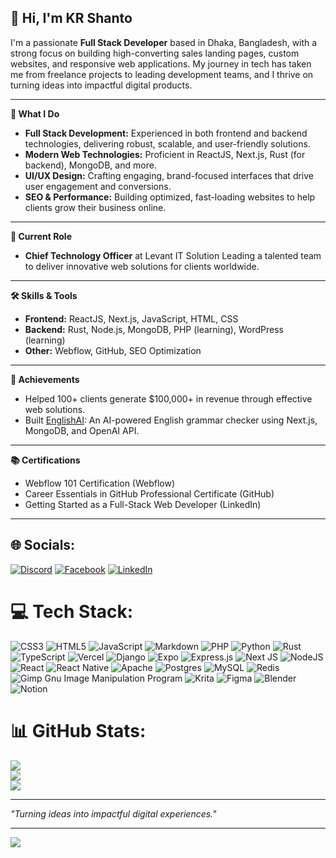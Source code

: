 ## 👋 Hi, I'm KR Shanto

I'm a passionate **Full Stack Developer** based in Dhaka, Bangladesh, with a strong focus on building high-converting sales landing pages, custom websites, and responsive web applications. My journey in tech has taken me from freelance projects to leading development teams, and I thrive on turning ideas into impactful digital products.

---

**🌟 What I Do**

- **Full Stack Development:** Experienced in both frontend and backend technologies, delivering robust, scalable, and user-friendly solutions.
- **Modern Web Technologies:** Proficient in ReactJS, Next.js, Rust (for backend), MongoDB, and more.
- **UI/UX Design:** Crafting engaging, brand-focused interfaces that drive user engagement and conversions.
- **SEO & Performance:** Building optimized, fast-loading websites to help clients grow their business online.

---

**💼 Current Role**

- **Chief Technology Officer** at Levant IT Solution
Leading a talented team to deliver innovative web solutions for clients worldwide.

---

**🛠️ Skills & Tools**

- **Frontend:** ReactJS, Next.js, JavaScript, HTML, CSS
- **Backend:** Rust, Node.js, MongoDB, PHP (learning), WordPress (learning)
- **Other:** Webflow, GitHub, SEO Optimization

---

**🚀 Achievements**

- Helped 100+ clients generate $100,000+ in revenue through effective web solutions.
- Built [EnglishAI](https://github.com/KRShanto/EnglishAI): An AI-powered English grammar checker using Next.js, MongoDB, and OpenAI API.

---

**📚 Certifications**

- Webflow 101 Certification (Webflow)
- Career Essentials in GitHub Professional Certificate (GitHub)
- Getting Started as a Full-Stack Web Developer (LinkedIn)

---

## 🌐 Socials:
[![Discord](https://img.shields.io/badge/Discord-%237289DA.svg?logo=discord&logoColor=white)](htttps://discord.gg/KRShanto#4284) [![Facebook](https://img.shields.io/badge/Facebook-%231877F2.svg?logo=Facebook&logoColor=white)](https://facebook.com/KRShanto2005) [![LinkedIn](https://img.shields.io/badge/LinkedIn-%230077B5.svg?logo=linkedin&logoColor=white)](https://www.linkedin.com/in/krshanto/)

# 💻 Tech Stack:
![CSS3](https://img.shields.io/badge/css3-%231572B6.svg?style=for-the-badge&logo=css3&logoColor=white) ![HTML5](https://img.shields.io/badge/html5-%23E34F26.svg?style=for-the-badge&logo=html5&logoColor=white) ![JavaScript](https://img.shields.io/badge/javascript-%23323330.svg?style=for-the-badge&logo=javascript&logoColor=%23F7DF1E) ![Markdown](https://img.shields.io/badge/markdown-%23000000.svg?style=for-the-badge&logo=markdown&logoColor=white) ![PHP](https://img.shields.io/badge/php-%23777BB4.svg?style=for-the-badge&logo=php&logoColor=white) ![Python](https://img.shields.io/badge/python-3670A0?style=for-the-badge&logo=python&logoColor=ffdd54) ![Rust](https://img.shields.io/badge/rust-%23000000.svg?style=for-the-badge&logo=rust&logoColor=white) ![TypeScript](https://img.shields.io/badge/typescript-%23007ACC.svg?style=for-the-badge&logo=typescript&logoColor=white) ![Vercel](https://img.shields.io/badge/vercel-%23000000.svg?style=for-the-badge&logo=vercel&logoColor=white) ![Django](https://img.shields.io/badge/django-%23092E20.svg?style=for-the-badge&logo=django&logoColor=white) ![Expo](https://img.shields.io/badge/expo-1C1E24?style=for-the-badge&logo=expo&logoColor=#D04A37) ![Express.js](https://img.shields.io/badge/express.js-%23404d59.svg?style=for-the-badge&logo=express&logoColor=%2361DAFB) ![Next JS](https://img.shields.io/badge/Next-black?style=for-the-badge&logo=next.js&logoColor=white) ![NodeJS](https://img.shields.io/badge/node.js-6DA55F?style=for-the-badge&logo=node.js&logoColor=white) ![React](https://img.shields.io/badge/react-%2320232a.svg?style=for-the-badge&logo=react&logoColor=%2361DAFB) ![React Native](https://img.shields.io/badge/react_native-%2320232a.svg?style=for-the-badge&logo=react&logoColor=%2361DAFB) ![Apache](https://img.shields.io/badge/apache-%23D42029.svg?style=for-the-badge&logo=apache&logoColor=white) ![Postgres](https://img.shields.io/badge/postgres-%23316192.svg?style=for-the-badge&logo=postgresql&logoColor=white) ![MySQL](https://img.shields.io/badge/mysql-%2300f.svg?style=for-the-badge&logo=mysql&logoColor=white) ![Redis](https://img.shields.io/badge/redis-%23DD0031.svg?style=for-the-badge&logo=redis&logoColor=white) ![Gimp Gnu Image Manipulation Program](https://img.shields.io/badge/Gimp-657D8B?style=for-the-badge&logo=gimp&logoColor=FFFFFF) ![Krita](https://img.shields.io/badge/Krita-203759?style=for-the-badge&logo=krita&logoColor=EEF37B) 	![Figma](https://img.shields.io/badge/figma-%23F24E1E.svg?style=for-the-badge&logo=figma&logoColor=white) ![Blender](https://img.shields.io/badge/blender-%23F5792A.svg?style=for-the-badge&logo=blender&logoColor=white) ![Notion](https://img.shields.io/badge/Notion-%23000000.svg?style=for-the-badge&logo=notion&logoColor=white)

# 📊 GitHub Stats:
![](https://github-readme-stats.vercel.app/api?username=KRShanto&theme=radical&hide_border=false&include_all_commits=true&count_private=true)<br/>
![](https://github-readme-streak-stats.herokuapp.com/?user=KRShanto&theme=radical&hide_border=false)<br/>
![](https://github-readme-stats.vercel.app/api/top-langs/?username=KRShanto&theme=radical&hide_border=false&include_all_commits=true&count_private=true&layout=compact)

---

*"Turning ideas into impactful digital experiences."*

---
[![](https://visitcount.itsvg.in/api?id=KRShanto&icon=5&color=0)](https://visitcount.itsvg.in)

<!-- Proudly created with GPRM ( https://gprm.itsvg.in ) -->

